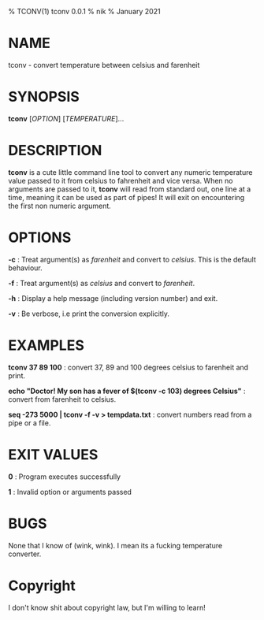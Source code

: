 % TCONV(1) tconv 0.0.1 
% nik
% January 2021 

# NAME

tconv - convert temperature between celsius and farenheit

# SYNOPSIS

**tconv** [*OPTION*] [*TEMPERATURE*]...

# DESCRIPTION

**tconv** is a cute little command line tool to convert any numeric temperature
value passed to it from celsius to fahrenheit and vice versa.  When no
arguments are passed to it, **tconv** will read from standard out, one line at a
time, meaning it can be used as part of pipes! It will exit on encountering the
first non numeric argument.

# OPTIONS

**-c**
: Treat argument(s) as *farenheit* and convert to *celsius*. This is the default
behaviour.

**-f**
: Treat argument(s) as *celsius* and convert to *farenheit*.

**-h**
: Display a help message (including version number) and exit.

**-v**
: Be verbose, i.e print the conversion explicitly.

# EXAMPLES

**tconv 37 89 100**
: convert 37, 89 and 100 degrees celsius to farenheit and print.

**echo "Doctor! My son has a fever of $(tconv -c 103) degrees Celsius"**
: convert from farenheit to celsius.

**seq -273 5000 | tconv -f -v > tempdata.txt**
: convert numbers read from a pipe or a file.

# EXIT VALUES

**0**
: Program executes successfully

**1**
: Invalid option or arguments passed

# BUGS

None that I know of (wink, wink). I mean its a fucking temperature converter.

# Copyright

I don't know shit about copyright law, but I'm willing to learn!
